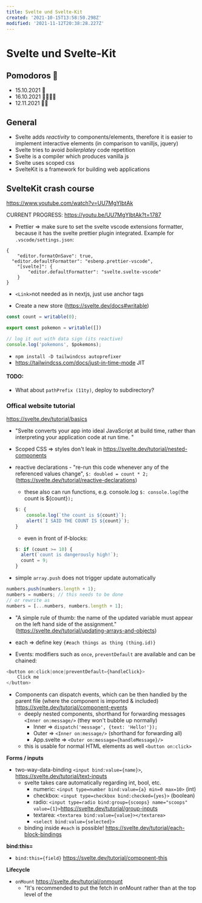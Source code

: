 ```yaml
---
title: Svelte und Svelte-Kit
created: '2021-10-15T13:58:50.298Z'
modified: '2021-11-12T20:38:28.227Z'
---
```


# Svelte und Svelte-Kit

## Pomodoros 🍅

- 15.10.2021 🍅
- 16.10.2021 🍅🍅🍅🍅
- 12.11.2021 🍅🍅

## General

- Svelte adds *reactivity* to components/elements, therefore it is easier to implement interactive elements (in comparison to vanilljs, jquery)
- Svelte tries to avoid *boilerplatey* code repetition
- Svelte is a compiler which produces vanilla js
- Svelte uses scoped css
- SvelteKit is a framework for building web applications

## SvelteKit crash course

https://www.youtube.com/watch?v=UU7MgYIbtAk

CURRENT PROGRESS: https://youtu.be/UU7MgYIbtAk?t=1787

- Prettier => make sure to set the svelte vscode extensions formatter, because it has the svelte prettier plugin integrated. Example for `.vscode/settings.json`: 

```
{
	"editor.formatOnSave": true,
  "editor.defaultFormatter": "esbenp.prettier-vscode",
	"[svelte]": {
		"editor.defaultFormatter": "svelte.svelte-vscode"
	}
}
```

- `<Link>`not needed as in nextjs, just use anchor tags

- Create a new store (https://svelte.dev/docs#writable)

```javascript
const count = writable(0);

export const pokemon = writable([])

// log it out with data sign (its reactive)
console.log('pokemons', $pokemons);
```

- `npm install -D tailwindcss autoprefixer`
- https://tailwindcss.com/docs/just-in-time-mode JIT


#### TODO:

- What about `pathPrefix (11ty)`, deploy to subdirectory?

### Offical website tutorial

https://svelte.dev/tutorial/basics

- "Svelte converts your app into ideal JavaScript at build time, rather than interpreting your application code at run time. " 
- Scoped CSS => styles don't leak in https://svelte.dev/tutorial/nested-components
- reactive declarations - "re-run this code whenever any of the referenced values change", `$: doubled = count * 2;` (https://svelte.dev/tutorial/reactive-declarations)
  - these also can run functions, e.g. console.log `$: console.log(`the count is ${count}`);`

  ```javascript
  $: {
	  console.log(`the count is ${count}`);
	  alert(`I SAID THE COUNT IS ${count}`);
  }
  ```
  - even in front of if-blocks:

  ```javascript
  $: if (count >= 10) {
	alert(`count is dangerously high!`);
	count = 9;
  }
  ```

- simple `array.push` does not trigger update automatically
```javascript
numbers.push(numbers.length + 1);
numbers = numbers; // this needs to be done
// or rewrite as
numbers = [...numbers, numbers.length + 1];
```
  - "A simple rule of thumb: the name of the updated variable must appear on the left hand side of the assignment." (https://svelte.dev/tutorial/updating-arrays-and-objects)

- each => define key `{#each things as thing (thing.id)}`

- Events: modifiers such as `once`, `preventDefault` are available and can be chained:

```javascript
<button on:click|once|preventDefault={handleClick}>
	Click me
</button>
```

- Components can dispatch events, which can be then handled by the parent file (where the component is imported & included) https://svelte.dev/tutorial/component-events
  - deeply nested components, shorthand for forwarding messages `<Inner on:message/>` (they won't bubble up normally)
    - Inner => `dispatch('message', {text: 'Hello!'});`
    - Outer => `<Inner on:message/>` (shorthand for forwarding all)
    - App.svelte => `<Outer on:message={handleMessage}/>`
  - this is usable for normal HTML elements as well `<button on:click>`

**Forms / inputs**

- two-way-data-binding `<input bind:value={name}>`, https://svelte.dev/tutorial/text-inputs
  - svelte takes care automatically regarding int, bool, etc.
    - numeric: `<input type=number bind:value={a} min=0 max=10>` (int)
    - checkbox: `<input type=checkbox bind:checked={yes}>` (boolean)
    - radio: `<input type=radio bind:group={scoops} name="scoops" value={1}>`https://svelte.dev/tutorial/group-inputs
    - textarea: `<textarea bind:value={value}></textarea>`
    - `<select bind:value={selected}>`
  - binding inside `#each` is possible! https://svelte.dev/tutorial/each-block-bindings

**bind:this=**

- `bind:this={field}` https://svelte.dev/tutorial/component-this

**Lifecycle**

- `onMount` https://svelte.dev/tutorial/onmount
  - "It's recommended to put the fetch in onMount rather than at the top level of the <script> because of server-side rendering (SSR). With the exception of onDestroy, lifecycle functions don't run during SSR, which means we can avoid fetching data that should be loaded lazily once the component has been mounted in the DOM." (TODO: What is meant by this exactly? Lazily loaded is better?)
- `onDestroy`, e.g. for intervals (https://svelte.dev/tutorial/ondestroy)
- `beforeUpdate` and `afterUpdate` (https://svelte.dev/tutorial/update)
- `tick` https://svelte.dev/tutorial/tick

**Stores**

- has set, update, subscribe and unsubscribe (https://svelte.dev/tutorial/writable-stores)

```javascript
// stores.js
import { writable } from 'svelte/store';
export const count = writable(0);

// usage:
import { count } from './stores.js';

let count_value;

count.subscribe(value => {
	count_value = value;
});
```

- Autosubscription: https://svelte.dev/tutorial/auto-subscriptions
  - `<h1>The count is {$count}</h1>` or in script just as `$`
- readable stores https://svelte.dev/tutorial/readable-stores
- derived stores https://svelte.dev/tutorial/derived-stores
- custom stores (TODO: What does writeable(0)?) https://svelte.dev/tutorial/custom-stores

- store bindings (https://svelte.dev/tutorial/store-bindings)
  - "The $name += '!' assignment is equivalent to name.set($name + '!')."

**Motion / Animating value changes**

- `tweened` (https://svelte.dev/tutorial/tweened) and `spring` (https://svelte.dev/tutorial/spring)

**Transitions**


Wow, deferred: https://svelte.dev/tutorial/deferred-transitions (TODO example) => crossfade()

full example: https://svelte.dev/tutorial/animate

** Actions **

- third party include https://svelte.dev/tutorial/actions 

** Classes **

Shorthand in svelte, `class:selected=`

```javascript
<button
	class:selected="{current === 'foo'}"
	on:click="{() => current = 'foo'}"
>foo</button>
```
"The .selected class is added to the element whenever the value of the expression is truthy, and removed when it's falsy."

Also: https://svelte.dev/tutorial/class-shorthand

** Component childs: Slot **

```javascript
<div class="box">
	<slot>
		<em>no content was provided</em>
	</slot>
</div>
```

Advanced usage via slot="" (named slots, https://svelte.dev/tutorial/named-slot)

```javascript
<ContactCard>
	<span slot="name">
		P. Sherman
	</span>
```

```javascript
<article class="contact-card">
	<h2>
		<slot name="name">
			<span class="missing">Unknown name</span>
		</slot>
	</h2>
```
More information: https://svelte.dev/tutorial/optional-slots

### Svelte crash course - Traversymedia (not fully watched yet)

https://www.youtube.com/watch?v=3TVy6GdtNuQ
  
  - easier to use, state management easier (although no big project coded)?
  - addition to SvelteKit (same as nextjs)

### TODO


- https://svelte.dev/tutorial/optional-slots
- https://svelte.dev/tutorial/slot-props
- https://strapi.io/blog/how-to-create-a-blog-with-svelte-kit-strapi
